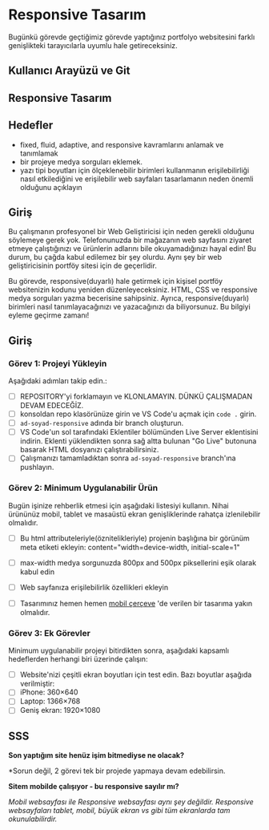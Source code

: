 # Responsive Tasarım

Bugünkü görevde geçtiğimiz görevde yaptığınız portfolyo websitesini farklı genişlikteki tarayıcılarla uyumlu hale getireceksiniz.

## Kullanıcı Arayüzü ve Git

## Responsive Tasarım

## Hedefler

- fixed, fluid, adaptive, and responsive kavramlarını anlamak ve tanımlamak
- bir projeye medya sorguları eklemek.
- yazı tipi boyutları için ölçeklenebilir birimleri kullanmanın erişilebilirliği nasıl etkilediğini ve erişilebilir web sayfaları tasarlamanın neden önemli olduğunu açıklayın

## Giriş

Bu çalışmanın profesyonel bir Web Geliştiricisi için neden gerekli olduğunu söylemeye gerek yok. Telefonunuzda bir mağazanın web sayfasını ziyaret etmeye çalıştığınızı ve ürünlerin adlarını bile okuyamadığınızı hayal edin! Bu durum, bu çağda kabul edilemez bir şey olurdu. Aynı şey bir web geliştiricisinin portföy sitesi için de geçerlidir. 

Bu görevde, responsive(duyarlı) hale getirmek için kişisel portföy websitenizin kodunu yeniden düzenleyeceksiniz. HTML, CSS ve responsive medya sorguları yazma becerisine sahipsiniz. Ayrıca, responsive(duyarlı) birimleri nasıl tanımlayacağınızı ve yazacağınızı da biliyorsunuz. Bu bilgiyi eyleme geçirme zamanı!

## Giriş

### Görev 1: Projeyi Yükleyin

Aşağıdaki adımları takip edin.:

- [ ] REPOSITORY'yi forklamayın ve KLONLAMAYIN. DÜNKÜ ÇALIŞMADAN DEVAM EDECEĞİZ.
- [ ] konsoldan repo klasörünüze girin ve VS Code'u açmak için `code .` girin.
- [ ] `ad-soyad-responsive` adında bir branch oluşturun.
- [ ] VS Code'un sol tarafındaki Eklentiler bölümünden Live Server eklentisini indirin. Eklenti yüklendikten sonra sağ altta bulunan "Go Live" butonuna basarak HTML dosyanızı çalıştırabilirsiniz.
- [ ] Çalışmanızı tamamladıktan sonra `ad-soyad-responsive` branch'ına pushlayın.

### Görev 2: Minimum Uygulanabilir Ürün

Bugün işinize rehberlik etmesi için aşağıdaki listesiyi kullanın. Nihai ürününüz mobil, tablet ve masaüstü ekran genişliklerinde rahatça izlenilebilir olmalıdır.

- [ ] Bu html attributeleriyle(öznitelikleriyle) projenin başlığına bir görünüm meta etiketi ekleyin: content="width=device-width, initial-scale=1"
- [ ] max-width medya sorgunuzda 800px and 500px piksellerini eşik olarak kabul edin
- [ ] Web sayfanıza erişilebilirlik özellikleri ekleyin
- [ ] Tasarımınız hemen hemen [mobil çerçeve](Çerçeveler/) 'de verilen bir tasarıma yakın olmalıdır.


### Görev 3: Ek Görevler

Minimum uygulanabilir projeyi bitirdikten sonra, aşağıdaki kapsamlı hedeflerden herhangi biri üzerinde çalışın:

- [ ]  Website'nizi çeşitli ekran boyutları için test edin. Bazı boyutlar aşağıda verilmiştir:
  - [ ]  iPhone: 360×640
  - [ ]  Laptop: 1366×768
  - [ ]  Geniş ekran: 1920×1080

## SSS

**Son yaptığım site henüz işim bitmediyse ne olacak?**

*Sorun değil, 2 görevi tek bir projede yapmaya devam edebilirsin.

**Sitem mobilde çalışıyor - bu responsive sayılır mı?**

*Mobil websayfası ile Responsive websayfası aynı şey değildir. Responsive websayfaları tablet, mobil, büyük ekran vs gibi tüm ekranlarda tam okunulabilirdir.*

